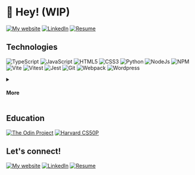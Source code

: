 # 👋 Hey! (WIP)
[![My website](https://img.shields.io/badge/website-005B8C?style=for-the-badge&logo=About.me&logoColor=white)](https://edwardcs.com)
[![LinkedIn](https://img.shields.io/badge/LinkedIn-0077B5?style=for-the-badge&logo=linkedin&logoColor=white)](https://www.linkedin.com/in/edwardsavin/)
[![Resume](https://img.shields.io/badge/RESUME-0A64BC?style=for-the-badge&logo=DocuSign&logoColor=white)](https://edwardcs.com)


## Technologies

![TypeScript](https://img.shields.io/badge/TypeScript-353b41?style=for-the-badge&logo=typescript)
![JavaScript](https://img.shields.io/badge/JavaScript-353b41?style=for-the-badge&logo=javascript)
![HTML5](https://img.shields.io/badge/HTML5-353b41?style=for-the-badge&logo=html5)
![CSS3](https://img.shields.io/badge/CSS3-353b41?style=for-the-badge&logo=css3&logoColor=blue)
![Python](https://img.shields.io/badge/Python-353b41?style=for-the-badge&logo=python)
![NodeJs](https://img.shields.io/badge/Node.js-353b41?style=for-the-badge&logo=nodedotjs)
![NPM](https://img.shields.io/badge/npm-353b41?style=for-the-badge&logo=npm)
![Vite](https://img.shields.io/badge/Vite-353b41?style=for-the-badge&logo=Vite)
![Vitest](https://img.shields.io/badge/Vitest-353b41?style=for-the-badge&logo=Vitest)
![Jest](https://img.shields.io/badge/Jest-353b41?style=for-the-badge&logo=Jest)
![Git](https://img.shields.io/badge/GIT-353b41?style=for-the-badge&logo=git)
![Webpack](https://img.shields.io/badge/webpack-353b41?style=for-the-badge&logo=webpack)
![Wordpress](https://img.shields.io/badge/Wordpress-353b41?style=for-the-badge&logo=wordpress)

<details>
  <summary><h4>More</h3></summary>
  
  <h5>Code Editor</h5>
  
  ![VSCode](https://img.shields.io/badge/Visual_Studio_Code-0078D4?style=for-the-badge&logo=visual%20studio%20code&logoColor=white)
  
  <h5>Terminal</h5>
  
  ![Powershell](https://img.shields.io/badge/powershell-5391FE?style=for-the-badge&logo=powershell&logoColor=white)
  ![Bash](https://img.shields.io/badge/GNU%20Bash-4EAA25?style=for-the-badge&logo=GNU%20Bash&logoColor=white)
  
  <h5>OS</h5>
  
  ![Windows](https://img.shields.io/badge/Windows-0078D6?style=for-the-badge&logo=windows&logoColor=white)
  ![Linux](https://img.shields.io/badge/Linux-FCC624?style=for-the-badge&logo=linux&logoColor=black)
  
  <h5>Tools</h5>
  
  ![Firefox](https://img.shields.io/badge/Firefox-FF7139?style=for-the-badge&logo=Firefox-Browser&logoColor=white)
  ![Google Chrome](https://img.shields.io/badge/Google%20Chrome-1da462?style=for-the-badge&logo=GoogleChrome&logoColor=white)
  ![Adobe Photoshop](https://img.shields.io/badge/Adobe%20Photoshop-31A8FF?style=for-the-badge&logo=Adobe%20Photoshop&logoColor=black)
  ![Adobe Premiere Pro](https://img.shields.io/badge/Adobe%20Premiere%20Pro-9999FF?style=for-the-badge&logo=Adobe%20Premiere%20Pro&logoColor=white)
</details>

## Education
[![The Odin Project](https://img.shields.io/badge/THE%20ODIN%20PROJECT-cc9543?style=for-the-badge)](https://www.theodinproject.com/)
[![Harvard CS50P](https://img.shields.io/badge/HARVARD%20CS50P-A41034?style=for-the-badge)](https://pll.harvard.edu/course/cs50s-introduction-programming-python?delta=0)


## Let's connect!
[![My website](https://img.shields.io/badge/website-005B8C?style=for-the-badge&logo=About.me&logoColor=white)](https://edwardcs.com)
[![LinkedIn](https://img.shields.io/badge/LinkedIn-0077B5?style=for-the-badge&logo=linkedin&logoColor=white)](https://www.linkedin.com/in/edwardsavin/)
[![Resume](https://img.shields.io/badge/RESUME-0A64BC?style=for-the-badge&logo=DocuSign&logoColor=white)](https://edwardcs.com)
